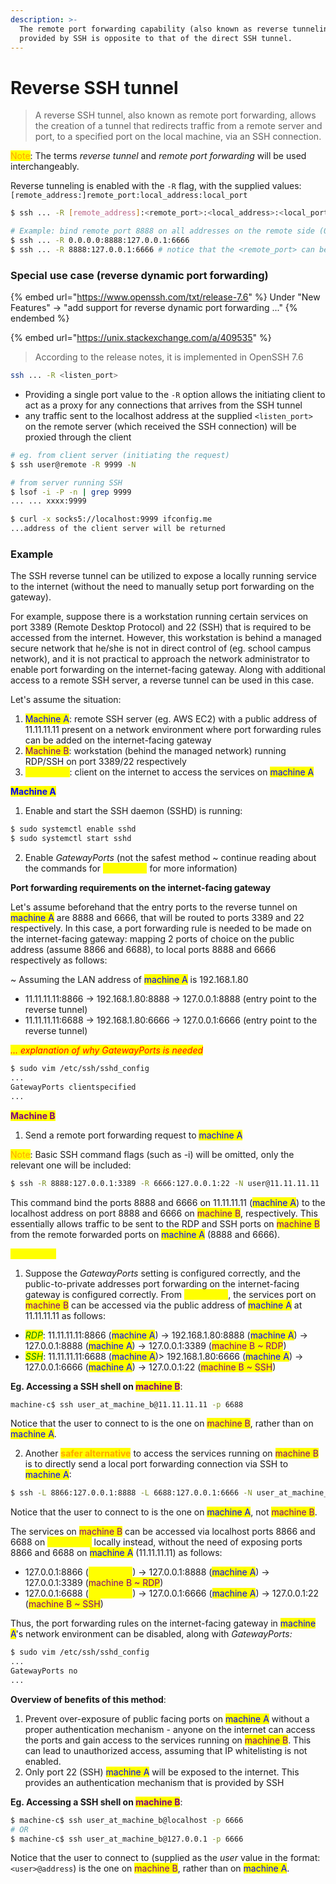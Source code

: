 ```yaml
---
description: >-
  The remote port forwarding capability (also known as reverse tunneling)
  provided by SSH is opposite to that of the direct SSH tunnel.
---
```


# Reverse SSH tunnel

> A reverse SSH tunnel, also known as remote port forwarding, allows the creation of a tunnel that redirects traffic from a remote server and port, to a specified port on the local machine, via an SSH connection.

<mark style="color:orange;">Note</mark>: The terms _reverse tunnel_ and _remote port forwarding_ will be used interchangeably.&#x20;

Reverse tunneling is enabled with the `-R` flag, with the supplied values: `[remote_address:]remote_port:local_address:local_port`

```bash
$ ssh ... -R [remote_address]:<remote_port>:<local_address>:<local_port>

# Example: bind remote port 8888 on all addresses on the remote side (0.0.0.0) to the localhost (127.0.0.1) port 6666
$ ssh ... -R 0.0.0.0:8888:127.0.0.1:6666
$ ssh ... -R 8888:127.0.0.1:6666 # notice that the <remote_port> can be omitted (default to 0.0.0.0)
```

### Special use case (reverse dynamic port forwarding)

{% embed url="https://www.openssh.com/txt/release-7.6" %}
Under "New Features" -> "add support for reverse dynamic port forwarding ..."
{% endembed %}

{% embed url="https://unix.stackexchange.com/a/409535" %}

> According to the release notes, it is implemented in OpenSSH 7.6

```sh
ssh ... -R <listen_port> 
```

* Providing a single port value to the `-R` option allows the initiating client to act as a proxy for any connections that arrives from the SSH tunnel
* any traffic sent to the localhost address at the supplied `<listen_port>` on the remote server (which received the SSH connection) will be proxied through the client

```sh
# eg. from client server (initiating the request)
$ ssh user@remote -R 9999 -N

# from server running SSH 
$ lsof -i -P -n | grep 9999
... ... xxxx:9999

$ curl -x socks5://localhost:9999 ifconfig.me
...address of the client server will be returned
```

### Example

The SSH reverse tunnel can be utilized to expose a locally running service to the internet (without the need to manually setup port forwarding on the gateway).&#x20;

For example, suppose there is a workstation running certain services on port 3389 (Remote Desktop Protocol) and 22 (SSH) that is required to be accessed from the internet. However, this workstation is behind a managed secure network that he/she is not in direct control of (eg. school campus network), and it is not practical to approach the network administrator to enable port forwarding on the internet-facing gateway. Along with additional access to a remote SSH server, a reverse tunnel can be used in this case.&#x20;

Let's assume the situation:

1. <mark style="color:blue;">Machine A</mark>: remote SSH server (eg. AWS EC2) with a public address of 11.11.11.11 present on a network environment where port forwarding rules can be added on the internet-facing gateway
2. <mark style="color:purple;">Machine B</mark>: workstation (behind the managed network) running RDP/SSH on port 3389/22 respectively
3. <mark style="color:yellow;">Machine C</mark>: client on the internet to access the services on <mark style="color:blue;">machine A</mark>



<mark style="color:blue;">**Machine A**</mark>

1. Enable and start the SSH daemon (SSHD) is running:

```bash
$ sudo systemctl enable sshd 
$ sudo systemctl start sshd
```

2. Enable _GatewayPorts_ (not the safest method \~ continue reading about the commands for <mark style="color:yellow;">machine C</mark> for more information)

**Port forwarding requirements on the internet-facing gateway**

Let's assume beforehand that the entry ports to the reverse tunnel on <mark style="color:blue;">machine A</mark> are 8888 and 6666, that will be routed to ports 3389 and 22 respectively. In this case, a port forwarding rule is needed to be made on the internet-facing gateway: mapping 2 ports of choice on the public address (assume 8866 and 6688), to local ports 8888 and 6666 respectively as follows:

\~ Assuming the LAN address of <mark style="color:blue;">machine A</mark> is 192.168.1.80

* 11.11.11.11:8866 -> 192.168.1.80:8888 -> 127.0.0.1:8888 (entry point to the reverse tunnel)
* 11.11.11.11:6688 -> 192.168.1.80:6666 -> 127.0.0.1:6666 (entry point to the reverse tunnel)

_<mark style="color:red;">... explanation of why GatewayPorts is needed</mark>_

```bash
$ sudo vim /etc/ssh/sshd_config
...
GatewayPorts clientspecified
...
```



<mark style="color:purple;">**Machine B**</mark>

1. Send a remote port forwarding request to <mark style="color:blue;">machine A</mark>

<mark style="color:orange;">Note</mark>: Basic SSH command flags (such as -i) will be omitted, only the relevant one will be included:

```bash
$ ssh -R 8888:127.0.0.1:3389 -R 6666:127.0.0.1:22 -N user@11.11.11.11
```

This command bind the ports  8888 and 6666 on 11.11.11.11 (<mark style="color:blue;">machine A</mark>) to the localhost address on port 8888 and 6666 on <mark style="color:purple;">machine B</mark>, respectively. This essentially allows traffic to be sent to the RDP and SSH ports on <mark style="color:purple;">machine B</mark> from the remote forwarded ports on <mark style="color:blue;">machine A</mark> (8888 and 6666).



<mark style="color:yellow;">**Machine C**</mark>

1. Suppose the _GatewayPorts_ setting is configured correctly, and the public-to-private addresses port forwarding on the internet-facing gateway is configured correctly. From <mark style="color:yellow;">machine C</mark>, the services port on <mark style="color:purple;">machine B</mark> can be accessed via the public address of  <mark style="color:blue;">machine A</mark> at 11.11.11.11 as follows:

* _<mark style="color:green;">RDP</mark>_: 11.11.11.11:8866 (<mark style="color:blue;">machine A</mark>) -> 192.168.1.80:8888 (<mark style="color:blue;">machine A</mark>)  -> 127.0.0.1:8888 (<mark style="color:blue;">machine A</mark>) -> 127.0.0.1:3389 (<mark style="color:purple;">machine B \~ RDP</mark>)&#x20;
* _<mark style="color:green;">SSH</mark>_: 11.11.11.11:6688 (<mark style="color:blue;">machine A</mark>)> 192.168.1.80:6666 (<mark style="color:blue;">machine A</mark>)  -> 127.0.0.1:6666 (<mark style="color:blue;">machine A</mark>) -> 127.0.0.1:22 (<mark style="color:purple;">machine B \~ SSH</mark>)&#x20;

**Eg. Accessing a SSH shell on&#x20;**<mark style="color:purple;">**machine B**</mark>:

```bash
machine-c$ ssh user_at_machine_b@11.11.11.11 -p 6688
```

Notice that the user to connect to is the one on <mark style="color:purple;">machine B</mark>, rather than on <mark style="color:blue;">machine A</mark>.&#x20;



2. Another <mark style="color:orange;">**safer alternative**</mark> to access the services running on <mark style="color:purple;">machine B</mark> is to directly send a local port forwarding connection via SSH to <mark style="color:blue;">machine A</mark>:

```bash
$ ssh -L 8866:127.0.0.1:8888 -L 6688:127.0.0.1:6666 -N user_at_machine_a@11.11.11.11
```

Notice that the user to connect to is the one on <mark style="color:blue;">machine A</mark>, not <mark style="color:purple;">machine B</mark>.&#x20;

The services on <mark style="color:purple;">machine B</mark> can be accessed via localhost ports 8866 and 6688 on <mark style="color:yellow;">machine C</mark> locally instead, without the need of exposing ports 8866 and 6688 on <mark style="color:blue;">machine A</mark> (11.11.11.11) as follows:

* 127.0.0.1:8866 (<mark style="color:yellow;">machine C</mark>) -> 127.0.0.1:8888 (<mark style="color:blue;">machine A</mark>) -> 127.0.0.1:3389 (<mark style="color:purple;">machine B \~ RDP</mark>)&#x20;
* 127.0.0.1:6688 (<mark style="color:yellow;">machine C</mark>) -> 127.0.0.1:6666 (<mark style="color:blue;">machine A</mark>) -> 127.0.0.1:22 (<mark style="color:purple;">machine B \~ SSH</mark>)&#x20;



Thus, the port forwarding rules on the internet-facing gateway in <mark style="color:blue;">machine A</mark>'s network environment can be disabled, along with _GatewayPorts:_

```bash
$ sudo vim /etc/ssh/sshd_config
...
GatewayPorts no
...
```

**Overview of benefits of this method**:

1. Prevent over-exposure of public facing ports on <mark style="color:blue;">machine A</mark> without a proper authentication mechanism - anyone on the internet can access the ports and gain access to the services running on <mark style="color:purple;">machine B</mark>. This can lead to unauthorized access, assuming that IP whitelisting is not enabled.
2. Only port 22 (SSH) <mark style="color:blue;">machine A</mark> will be exposed to the internet. This provides an authentication mechanism that is provided by SSH

**Eg. Accessing a SSH shell on&#x20;**<mark style="color:purple;">**machine B**</mark>:

```bash
$ machine-c$ ssh user_at_machine_b@localhost -p 6666
# OR
$ machine-c$ ssh user_at_machine_b@127.0.0.1 -p 6666
```

Notice that the user to connect to (supplied as the _user_ value in the format: `<user>@address`) is the one on <mark style="color:purple;">machine B</mark>, rather than on <mark style="color:blue;">machine A</mark>.&#x20;
